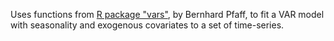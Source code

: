 Uses functions from [R package "vars"](http://www.pfaffikus.de/vars.html), by Bernhard Pfaff, to fit a VAR model with seasonality and exogenous covariates to a set of time-series.
